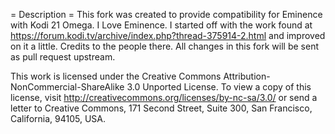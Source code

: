 = Description = 
This fork was created to provide compatibility for Eminence with Kodi 21 Omega. I Love Eminence.
I started off with the work found at https://forum.kodi.tv/archive/index.php?thread-375914-2.html and improved on it a little. Credits to the people there.
All changes in this fork will be sent as pull request upstream.


This work is licensed under the Creative Commons Attribution-NonCommercial-ShareAlike 3.0 Unported License.
To view a copy of this license, visit http://creativecommons.org/licenses/by-nc-sa/3.0/
or send a letter to Creative Commons, 171 Second Street, Suite 300, San Francisco, California, 94105, USA.

